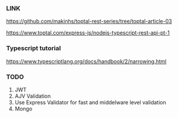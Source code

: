 ### LINK

https://github.com/makinhs/toptal-rest-series/tree/toptal-article-03

https://www.toptal.com/express-js/nodejs-typescript-rest-api-pt-1

### Typescript tutorial

https://www.typescriptlang.org/docs/handbook/2/narrowing.html

### TODO

1. JWT
2. AJV Validation
3. Use Express Validator for fast and middelware level validation
4. Mongo
